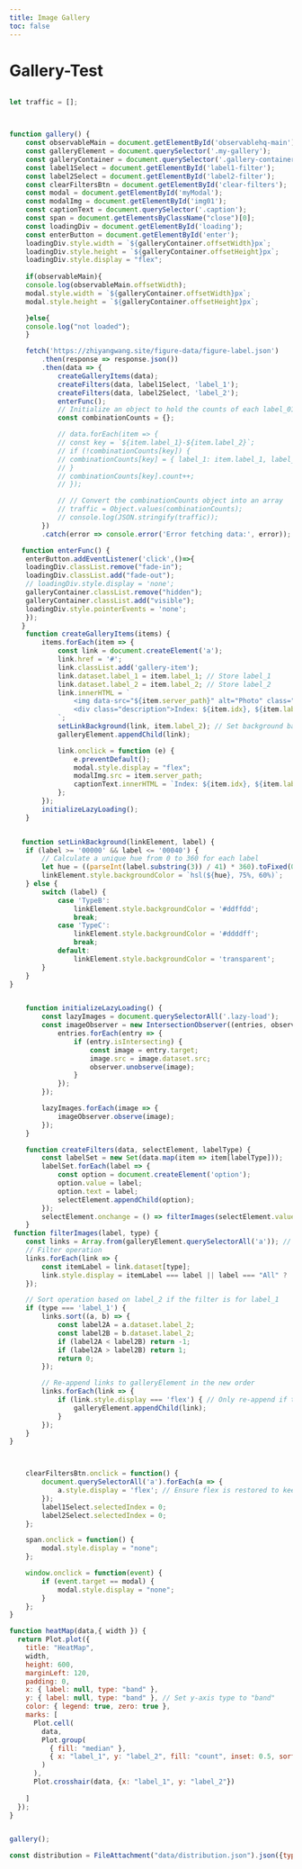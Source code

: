 ```yaml
---
title: Image Gallery
toc: false
---
```



<style>

/*! PhotoSwipe main CSS by Dmytro Semenov | photoswipe.com */

.pswp {
  --pswp-bg: #000;
  --pswp-placeholder-bg: #222;
  

  --pswp-root-z-index: 100000;
  
  --pswp-preloader-color: rgba(79, 79, 79, 0.4);
  --pswp-preloader-color-secondary: rgba(255, 255, 255, 0.9);
  
  /* defined via js:
  --pswp-transition-duration: 333ms; */
  
  --pswp-icon-color: #fff;
  --pswp-icon-color-secondary: #4f4f4f;
  --pswp-icon-stroke-color: #4f4f4f;
  --pswp-icon-stroke-width: 2px;

  --pswp-error-text-color: var(--pswp-icon-color);
}


/*
	Styles for basic PhotoSwipe (pswp) functionality (sliding area, open/close transitions)
*/

.pswp {
	position: fixed;
	top: 0;
	left: 0;
	width: 100%;
	height: 100%;
	z-index: var(--pswp-root-z-index);
	display: none;
	touch-action: none;
	outline: 0;
	opacity: 0.003;
	contain: layout style size;
	-webkit-tap-highlight-color: rgba(0, 0, 0, 0);
}

/* Prevents focus outline on the root element,
  (it may be focused initially) */
.pswp:focus {
  outline: 0;
}

.pswp * {
  box-sizing: border-box;
}

.pswp img {
  max-width: none;
}

.pswp--open {
	display: block;
}

.pswp,
.pswp__bg {
	transform: translateZ(0);
	will-change: opacity;
}

.pswp__bg {
  opacity: 0.005;
	background: var(--pswp-bg);
}

.pswp,
.pswp__scroll-wrap {
	overflow: hidden;
}

.pswp__scroll-wrap,
.pswp__bg,
.pswp__container,
.pswp__item,
.pswp__content,
.pswp__img,
.pswp__zoom-wrap {
	position: absolute;
	top: 0;
	left: 0;
	width: 100%;
	height: 100%;
}

.pswp__img,
.pswp__zoom-wrap {
	width: auto;
	height: auto;
}

.pswp--click-to-zoom.pswp--zoom-allowed .pswp__img {
	cursor: -webkit-zoom-in;
	cursor: -moz-zoom-in;
	cursor: zoom-in;
}

.pswp--click-to-zoom.pswp--zoomed-in .pswp__img {
	cursor: move;
	cursor: -webkit-grab;
	cursor: -moz-grab;
	cursor: grab;
}

.pswp--click-to-zoom.pswp--zoomed-in .pswp__img:active {
  cursor: -webkit-grabbing;
  cursor: -moz-grabbing;
  cursor: grabbing;
}

/* :active to override grabbing cursor */
.pswp--no-mouse-drag.pswp--zoomed-in .pswp__img,
.pswp--no-mouse-drag.pswp--zoomed-in .pswp__img:active,
.pswp__img {
	cursor: -webkit-zoom-out;
	cursor: -moz-zoom-out;
	cursor: zoom-out;
}


/* Prevent selection and tap highlights */
.pswp__container,
.pswp__img,
.pswp__button,
.pswp__counter {
	-webkit-user-select: none;
	-moz-user-select: none;
	-ms-user-select: none;
	user-select: none;
}

.pswp__item {
	/* z-index for fade transition */
	z-index: 1;
	overflow: hidden;
}

.pswp__hidden {
	display: none !important;
}

/* Allow to click through pswp__content element, but not its children */
.pswp__content {
  pointer-events: none;
}
.pswp__content > * {
  pointer-events: auto;
}


/*

  PhotoSwipe UI

*/

/*
	Error message appears when image is not loaded
	(JS option errorMsg controls markup)
*/
.pswp__error-msg-container {
  display: grid;
}
.pswp__error-msg {
	margin: auto;
	font-size: 1em;
	line-height: 1;
	color: var(--pswp-error-text-color);
}

/*
class pswp__hide-on-close is applied to elements that
should hide (for example fade out) when PhotoSwipe is closed
and show (for example fade in) when PhotoSwipe is opened
 */
.pswp .pswp__hide-on-close {
	opacity: 0.005;
	will-change: opacity;
	transition: opacity var(--pswp-transition-duration) cubic-bezier(0.4, 0, 0.22, 1);
	z-index: 10; /* always overlap slide content */
	pointer-events: none; /* hidden elements should not be clickable */
}

/* class pswp--ui-visible is added when opening or closing transition starts */
.pswp--ui-visible .pswp__hide-on-close {
	opacity: 1;
	pointer-events: auto;
}

/* <button> styles, including css reset */
.pswp__button {
	position: relative;
	display: block;
	width: 50px;
	height: 60px;
	padding: 0;
	margin: 0;
	overflow: hidden;
	cursor: pointer;
	background: none;
	border: 0;
	box-shadow: none;
	opacity: 0.85;
	-webkit-appearance: none;
	-webkit-touch-callout: none;
}

.pswp__button:hover,
.pswp__button:active,
.pswp__button:focus {
  transition: none;
  padding: 0;
  background: none;
  border: 0;
  box-shadow: none;
  opacity: 1;
}

.pswp__button:disabled {
  opacity: 0.3;
  cursor: auto;
}

.pswp__icn {
  fill: var(--pswp-icon-color);
  color: var(--pswp-icon-color-secondary);
}

.pswp__icn {
  position: absolute;
  top: 14px;
  left: 9px;
  width: 32px;
  height: 32px;
  overflow: hidden;
  pointer-events: none;
}

.pswp__icn-shadow {
  stroke: var(--pswp-icon-stroke-color);
  stroke-width: var(--pswp-icon-stroke-width);
  fill: none;
}

.pswp__icn:focus {
	outline: 0;
}

/*
	div element that matches size of large image,
	large image loads on top of it,
	used when msrc is not provided
*/
div.pswp__img--placeholder,
.pswp__img--with-bg {
	background: var(--pswp-placeholder-bg);
}

.pswp__top-bar {
	position: absolute;
	left: 0;
	top: 0;
	width: 100%;
	height: 60px;
	display: flex;
  flex-direction: row;
  justify-content: flex-end;
	z-index: 10;

	/* allow events to pass through top bar itself */
	pointer-events: none !important;
}
.pswp__top-bar > * {
  pointer-events: auto;
  /* this makes transition significantly more smooth,
     even though inner elements are not animated */
  will-change: opacity;
}


/*

  Close button

*/
.pswp__button--close {
  margin-right: 6px;
}


/*

  Arrow buttons

*/
.pswp__button--arrow {
  position: absolute;
  top: 0;
  width: 75px;
  height: 100px;
  top: 50%;
  margin-top: -50px;
}

.pswp__button--arrow:disabled {
  display: none;
  cursor: default;
}

.pswp__button--arrow .pswp__icn {
  top: 50%;
  margin-top: -30px;
  width: 60px;
  height: 60px;
  background: none;
  border-radius: 0;
}

.pswp--one-slide .pswp__button--arrow {
  display: none;
}

/* hide arrows on touch screens */
.pswp--touch .pswp__button--arrow {
  visibility: hidden;
}

/* show arrows only after mouse was used */
.pswp--has_mouse .pswp__button--arrow {
  visibility: visible;
}

.pswp__button--arrow--prev {
  right: auto;
  left: 0px;
}

.pswp__button--arrow--next {
  right: 0px;
}
.pswp__button--arrow--next .pswp__icn {
  left: auto;
  right: 14px;
  /* flip horizontally */
  transform: scale(-1, 1);
}

/*

  Zoom button

*/
.pswp__button--zoom {
  display: none;
}

.pswp--zoom-allowed .pswp__button--zoom {
  display: block;
}

/* "+" => "-" */
.pswp--zoomed-in .pswp__zoom-icn-bar-v {
  display: none;
}


/*

  Loading indicator

*/
.pswp__preloader {
  position: relative;
  overflow: hidden;
  width: 50px;
  height: 60px;
  margin-right: auto;
}

.pswp__preloader .pswp__icn {
  opacity: 0;
  transition: opacity 0.2s linear;
  animation: pswp-clockwise 600ms linear infinite;
}

.pswp__preloader--active .pswp__icn {
  opacity: 0.85;
}

@keyframes pswp-clockwise {
  0% { transform: rotate(0deg); }
  100% { transform: rotate(360deg); }
}


/*

  "1 of 10" counter

*/
.pswp__counter {
  height: 30px;
  margin-top: 15px;
  margin-inline-start: 20px;
  font-size: 14px;
  line-height: 30px;
  color: var(--pswp-icon-color);
  text-shadow: 1px 1px 3px var(--pswp-icon-color-secondary);
  opacity: 0.85;
}

.pswp--one-slide .pswp__counter {
  display: none;
}
.gallery-container{
    margin: 0;
    padding: 0;
    background-color: #f0f2f5;
    font-family: 'Arial', sans-serif;
    height: 85vh;
    max-height: 900px;
    overflow: scroll;
}
.my-gallery {
    display: grid;
    grid-template-columns: repeat(auto-fill, minmax(200px, 0.8fr));
    gap: 10px;
    padding: 10px;
}
.my-gallery a {
    display: flex;
    flex-direction: column;
    justify-content: flex-end; /* Align items to bottom but ensure flex properties apply correctly */
    align-items: center; /* Center align the items */
    border: 1px solid #ccc;
    border-radius: 8px;
    overflow: hidden;
    position: relative;
    box-shadow: 0 4px 8px rgba(0,0,0,0.1);
    height: 240px; /* Fixed height for uniformity */
}
.my-gallery a:hover {
    box-shadow: 0 8px 16px rgba(0,0,0,0.2);
    scale: 1.02;
    transition: all 0.5s;
}
.my-gallery img {
    width: 80%; /* Limit width but ensure center alignment */
    height: auto; /* Keep the height proportional */
    margin: auto; /* Center the image horizontally */
    align-self: center; /* Center align the image specifically */
}


.description {
    width: 100%;
    text-align: center;
    padding: 5px;
    background-color: #fff;
    border-top: 1px solid #ccc;
}

#filter-bar {
    padding: 10px;
    background-color: #eee;
    text-align: center;
    display: flex;
    justify-content: space-around;
    flex-wrap: wrap;
    position: sticky;
    top:0;
    z-index: 100;
}

.filter-select {
    padding: 5px 10px;
    margin: 5px;
    cursor: pointer;
    border: 2px solid #aaa; /* Improved style for select boxes */
    border-radius: 5px;
}

.modal {
    display: none;
    position: absolute;
    z-index: 1001;
    left: 0;
    top: 2.5%;
    border-radius: 10px;
    /* width: 100%;
    height: 100%; */
    overflow: auto;
    align-items: center;
    justify-content: center;
    background-color: rgb(0,0,0,0.9);

}
.modal-img-caption {
    /* background-color: grey; */
    height: 90%;
    width: 90%;
    display: flex;
    align-items: center;
    justify-content: center;
    flex-direction: column;
    padding: 20px;
    box-shadow: 0 4px 8px rgba(0, 0, 0, 0.1);
    border-radius: 10px;
}

.modal-content {
    display: block;
    max-width: 90%;
    max-height: 70%;
    width: auto;
    height: auto;
    margin-bottom: 10px;
    border-radius: 10px;
    box-shadow: 0 4px 8px rgba(0, 0, 0, 0.1);
    -webkit-user-select: none;
  -khtml-user-select: none;
  -moz-user-select: none;
  -o-user-select: none;
  user-select: none;
}


.caption {
    max-width: 80%;
    /* max-width: 700px; */
    height: auto;
    text-align: center;
    color: #333;
    font-size: 18px;
    padding: 10px;
    background-color: #f9f9f9;
    border-radius: 10px;
    box-shadow: 0 4px 8px rgba(0, 0, 0, 0.1);
}

.close {
    position: absolute;
    top: 15px;
    right: 35px;
    color: #f1f1f1;
    font-size: 40px;
    font-weight: bold;
    cursor: pointer;
}

@keyframes fadeInScaleUp {
  0% {
    opacity: 0;
    transform: scale(0.95);
  }
  100% {
    opacity: 1;
    transform: scale(1);
  }
}
@keyframes fadeOutScaleDown {
  0% {
    opacity: 1;
    transform: scale(1);
  }
  100% {
    opacity: 0;
    transform: scale(0.5);
  }
}

.hidden {
  visibility: hidden;
  opacity: 0;
  transition: visibility 0s 0.5s, opacity 0.5s linear; 
}

.visible {
  visibility: visible;
  opacity: 1;
  transition: opacity 0.5s linear; 
}
.fade-in{
 animation: fadeInScaleUp 0.5s ease-in-out forwards; 

}
.fade-out {
  animation: fadeOutScaleDown 0.5s ease-in-out forwards;
}

#loading{
    display: none;
    position: absolute;
    /* margin: auto; */
    justify-content: center; /* Center items horizontally */
    align-items: center; /* Center items vertically */
    background-color: transparent;
    z-index: 100001;
}

.loadingContent {
  position: relative;
  /* top: 1.8%; */
  width: 100%;
  height: 100%;
  display: flex;
  margin: auto;
  flex-direction: column;
  align-items: center;
  justify-content: space-around;
  background-color: #fff7f7; /* Light background color */
  box-shadow: 0 4px 8px rgba(0,0,0,0.1); /* Subtle shadow for depth */
  border-radius: 10px; /* Slightly rounded corners */
  padding: 20px;
  box-sizing: border-box;
}

.contentTitle {
  font-size: 24px; /* Larger font for visibility */
  font-weight: bold;
  color: #333; /* Dark color for contrast */
  text-align: center;
  margin-bottom: 10px;
}

.contentInfo, .contentInstruction {
  font-size: 16px;
  color: #555; /* Slightly lighter color for info and instructions */
  text-align: center;
  margin: 5px 0; /* Spacing for clean separation */
}

.enterButton {
  align-self: center; /* Center the button container */
  margin-top: 20px;
}

/* Ensure the button class is applied as needed */
.enterButton button {
  --b: 3px;   /* border thickness */
  --s: .45em; /* size of the corner */
  --color: #373B44;
  
  padding: calc(.5em + var(--s)) calc(.9em + var(--s));
  color: var(--color);
  --_p: var(--s);
  background:
    conic-gradient(from 90deg at var(--b) var(--b), #0000 90deg, var(--color) 0)
    var(--_p) var(--_p)/calc(100% - var(--b) - 2*var(--_p)) calc(100% - var(--b) - 2*var(--_p));
  transition: .3s linear, color 0s, background-color 0s;
  outline: var(--b) solid #0000;
  outline-offset: .6em;
  font-size: 16px;

  border: 0;

  user-select: none;
  -webkit-user-select: none;
  touch-action: manipulation;
}

.enterButton button:hover,
.enterButton button:focus-visible {
  --_p: 0px;
  outline-color: var(--color);
  outline-offset: .05em;
}

.enterButton button:active {
  background: var(--color);
  color: #fff;
}

</style>

# Gallery-Test

```js

let traffic = [];



function gallery() {
    const observableMain = document.getElementById('observablehq-main');
    const galleryElement = document.querySelector('.my-gallery');
    const galleryContainer = document.querySelector('.gallery-container');
    const label1Select = document.getElementById('label1-filter');
    const label2Select = document.getElementById('label2-filter');
    const clearFiltersBtn = document.getElementById('clear-filters');
    const modal = document.getElementById('myModal');
    const modalImg = document.getElementById('img01');
    const captionText = document.querySelector('.caption');
    const span = document.getElementsByClassName("close")[0];
    const loadingDiv = document.getElementById('loading');
    const enterButton = document.getElementById('enter');
    loadingDiv.style.width = `${galleryContainer.offsetWidth}px`;
    loadingDiv.style.height = `${galleryContainer.offsetHeight}px`;
    loadingDiv.style.display = "flex";
   
    if(observableMain){
    console.log(observableMain.offsetWidth);
    modal.style.width = `${galleryContainer.offsetWidth}px`;
    modal.style.height = `${galleryContainer.offsetHeight}px`;

    }else{
    console.log("not loaded");
    }

    fetch('https://zhiyangwang.site/figure-data/figure-label.json')
        .then(response => response.json())
        .then(data => {
            createGalleryItems(data);
            createFilters(data, label1Select, 'label_1');
            createFilters(data, label2Select, 'label_2');
            enterFunc();
            // Initialize an object to hold the counts of each label_01 and label_02 combination
            const combinationCounts = {};

            // data.forEach(item => {
            // const key = `${item.label_1}-${item.label_2}`;
            // if (!combinationCounts[key]) {
            // combinationCounts[key] = { label_1: item.label_1, label_2: item.label_2, count: 0 };
            // }
            // combinationCounts[key].count++;
            // });

            // // Convert the combinationCounts object into an array
            // traffic = Object.values(combinationCounts);
            // console.log(JSON.stringify(traffic));
        })
        .catch(error => console.error('Error fetching data:', error));

   function enterFunc() {
    enterButton.addEventListener('click',()=>{
    loadingDiv.classList.remove("fade-in");
    loadingDiv.classList.add("fade-out");
    // loadingDiv.style.display = 'none';
    galleryContainer.classList.remove("hidden");
    galleryContainer.classList.add("visible");
    loadingDiv.style.pointerEvents = 'none';
    });
   }
    function createGalleryItems(items) {
        items.forEach(item => {
            const link = document.createElement('a');
            link.href = '#';
            link.classList.add('gallery-item');
            link.dataset.label_1 = item.label_1; // Store label_1
            link.dataset.label_2 = item.label_2; // Store label_2
            link.innerHTML = `
                <img data-src="${item.server_path}" alt="Photo" class="lazy-load">
                <div class="description">Index: ${item.idx}, ${item.label_1}, ${item.label_2}</div>
            `;
            setLinkBackground(link, item.label_2); // Set background based on label_2
            galleryElement.appendChild(link);

            link.onclick = function (e) {
                e.preventDefault();
                modal.style.display = "flex";
                modalImg.src = item.server_path;
                captionText.innerHTML = `Index: ${item.idx}, ${item.label_1}, ${item.label_2}`;
            };
        });
        initializeLazyLoading();
    }


   function setLinkBackground(linkElement, label) {
    if (label >= '00000' && label <= '00040') {
        // Calculate a unique hue from 0 to 360 for each label
        let hue = ((parseInt(label.substring(3)) / 41) * 360).toFixed(0);
        linkElement.style.backgroundColor = `hsl(${hue}, 75%, 60%)`;
    } else {
        switch (label) {
            case 'TypeB':
                linkElement.style.backgroundColor = '#ddffdd';
                break;
            case 'TypeC':
                linkElement.style.backgroundColor = '#ddddff';
                break;
            default:
                linkElement.style.backgroundColor = 'transparent';
        }
    }
}


    function initializeLazyLoading() {
        const lazyImages = document.querySelectorAll('.lazy-load');
        const imageObserver = new IntersectionObserver((entries, observer) => {
            entries.forEach(entry => {
                if (entry.isIntersecting) {
                    const image = entry.target;
                    image.src = image.dataset.src;
                    observer.unobserve(image);
                }
            });
        });

        lazyImages.forEach(image => {
            imageObserver.observe(image);
        });
    }

    function createFilters(data, selectElement, labelType) {
        const labelSet = new Set(data.map(item => item[labelType]));
        labelSet.forEach(label => {
            const option = document.createElement('option');
            option.value = label;
            option.text = label;
            selectElement.appendChild(option);
        });
        selectElement.onchange = () => filterImages(selectElement.value, labelType);
    }
 function filterImages(label, type) {
    const links = Array.from(galleryElement.querySelectorAll('a')); // Convert NodeList to Array for sorting
    // Filter operation
    links.forEach(link => {
        const itemLabel = link.dataset[type];
        link.style.display = itemLabel === label || label === "All" ? 'flex' : 'none';
    });

    // Sort operation based on label_2 if the filter is for label_1
    if (type === 'label_1') {
        links.sort((a, b) => {
            const label2A = a.dataset.label_2;
            const label2B = b.dataset.label_2;
            if (label2A < label2B) return -1;
            if (label2A > label2B) return 1;
            return 0;
        });

        // Re-append links to galleryElement in the new order
        links.forEach(link => {
            if (link.style.display === 'flex') { // Only re-append if the item is visible
                galleryElement.appendChild(link);
            }
        });
    }
}



    clearFiltersBtn.onclick = function() {
        document.querySelectorAll('a').forEach(a => {
            a.style.display = 'flex'; // Ensure flex is restored to keep alignment
        });
        label1Select.selectedIndex = 0;
        label2Select.selectedIndex = 0;
    };

    span.onclick = function() {
        modal.style.display = "none";
    };

    window.onclick = function(event) {
        if (event.target == modal) {
            modal.style.display = "none";
        }
    };
}

function heatMap(data,{ width }) {
  return Plot.plot({
    title: "HeatMap",
    width,
    height: 600,
    marginLeft: 120,
    padding: 0,
    x: { label: null, type: "band" },
    y: { label: null, type: "band" }, // Set y-axis type to "band"
    color: { legend: true, zero: true },
    marks: [
      Plot.cell(
        data,
        Plot.group(
          { fill: "median" },
          { x: "label_1", y: "label_2", fill: "count", inset: 0.5, sort: { y: "fill" }, tip: true, }
        )
      ),
      Plot.crosshair(data, {x: "label_1", y: "label_2"})
   
    ]
  });
}


gallery();

```

```js
const distribution = FileAttachment("data/distribution.json").json({typed: true});
```

<div  id="loading" class="fade-in">

<div class="loadingContent">
<div class="contentTitle">Viz Sieves - Gallery-Test</div>
<div class="contentInfo">this is an Info</div>
<div class="contentInstruction">this is an instruction</div>
<div class="enterButton"><button id="enter">Let's Go</button>
</div>
</div>
</div>

<div class="gallery-container card hidden">
<div id="filter-bar">
    <select id="label1-filter" class="filter-select"><option>All</option></select>
    <select id="label2-filter" class="filter-select"><option>All</option></select>
    <button id="clear-filters">Clear Filters</button>
</div>

<div class="my-gallery" itemscope itemtype="http://schema.org/ImageGallery"></div>

<div id="myModal" class="modal">
<div class="modal-img-caption">
    <span class="close">&times;</span>
    <img class="modal-content" id="img01">
    <div class="caption"></div>
</div>
</div>
</div>
<div class="card heatmapDom">
${resize((width) => heatMap(distribution,{width}))}
</div>